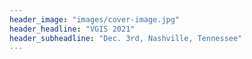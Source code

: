 ```yaml
---
header_image: "images/cover-image.jpg"
header_headline: "VGIS 2021"
header_subheadline: "Dec. 3rd, Nashville, Tennessee"
---
```


